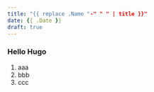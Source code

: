 ```yaml
---
title: "{{ replace .Name "-" " " | title }}"
date: {{ .Date }}
draft: true
---
```


### Hello Hugo

 1. aaa
 1. bbb
 1. ccc
